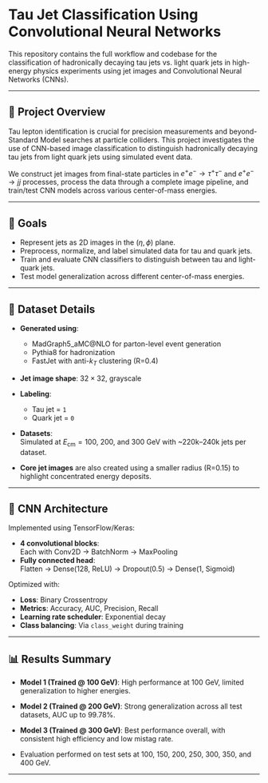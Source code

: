 # Tau Jet Classification Using Convolutional Neural Networks

This repository contains the full workflow and codebase for the classification of hadronically decaying tau jets vs. light quark jets in high-energy physics experiments using jet images and Convolutional Neural Networks (CNNs).

---

## 📘 Project Overview

Tau lepton identification is crucial for precision measurements and beyond-Standard Model searches at particle colliders. This project investigates the use of CNN-based image classification to distinguish hadronically decaying tau jets from light quark jets using simulated event data.

We construct jet images from final-state particles in $e^+e^- \to \tau^+\tau^-$ and $e^+e^- \to jj$ processes, process the data through a complete image pipeline, and train/test CNN models across various center-of-mass energies.

---

## 🎯 Goals

- Represent jets as 2D images in the $(\eta, \phi)$ plane.
- Preprocess, normalize, and label simulated data for tau and quark jets.
- Train and evaluate CNN classifiers to distinguish between tau and light-quark jets.
- Test model generalization across different center-of-mass energies.

---

## 🧪 Dataset Details

- **Generated using**:  
  - MadGraph5_aMC@NLO for parton-level event generation  
  - Pythia8 for hadronization  
  - FastJet with anti-$k_T$ clustering (R=0.4)  
- **Jet image shape**: $32 \times 32$, grayscale  
- **Labeling**:  
  - Tau jet = `1`  
  - Quark jet = `0`  
- **Datasets**:  
  Simulated at $E_\text{cm} = 100$, $200$, and $300$ GeV with ~220k–240k jets per dataset.

- **Core jet images** are also created using a smaller radius (R=0.15) to highlight concentrated energy deposits.

---

## 🧠 CNN Architecture

Implemented using TensorFlow/Keras:
- **4 convolutional blocks**:  
  Each with Conv2D → BatchNorm → MaxPooling
- **Fully connected head**:  
  Flatten → Dense(128, ReLU) → Dropout(0.5) → Dense(1, Sigmoid)

Optimized with:
- **Loss**: Binary Crossentropy  
- **Metrics**: Accuracy, AUC, Precision, Recall  
- **Learning rate scheduler**: Exponential decay  
- **Class balancing**: Via `class_weight` during training

---

## 📊 Results Summary

- **Model 1 (Trained @ 100 GeV)**: High performance at 100 GeV, limited generalization to higher energies.
- **Model 2 (Trained @ 200 GeV)**: Strong generalization across all test datasets, AUC up to 99.78%.
- **Model 3 (Trained @ 300 GeV)**: Best performance overall, with consistent high efficiency and low mistag rate.

- Evaluation performed on test sets at 100, 150, 200, 250, 300, 350, and 400 GeV.

---
